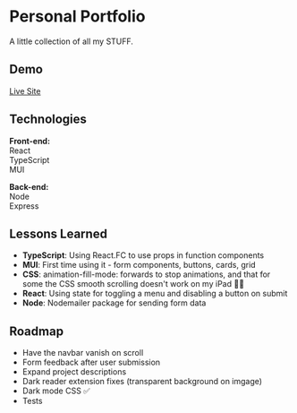 # Personal Portfolio

A little collection of all my STUFF.

## Demo

[Live Site](https://cowtipping.co.uk)

## Technologies

**Front-end:**  
React  
TypeScript  
MUI  

**Back-end:**  
Node  
Express  

## Lessons Learned

- **TypeScript**: Using React.FC to use props in function components
- **MUI**: First time using it - form components, buttons, cards, grid
- **CSS**: animation-fill-mode: forwards to stop animations, and that for some the CSS smooth scrolling doesn't work on my iPad 🤷‍♀️
- **React**: Using state for toggling a menu and disabling a button on submit
- **Node**: Nodemailer package for sending form data

## Roadmap
- Have the navbar vanish on scroll
- Form feedback after user submission
- Expand project descriptions
- Dark reader extension fixes (transparent background on imgage)
- Dark mode CSS ✅
- Tests